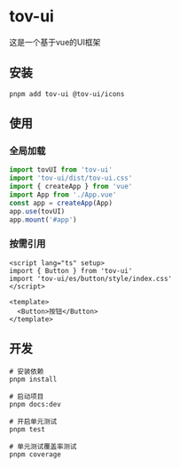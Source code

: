 # tov-ui

这是一个基于vue的UI框架


## 安装

```shell
pnpm add tov-ui @tov-ui/icons
```

## 使用

### 全局加载

```ts
import tovUI from 'tov-ui'
import 'tov-ui/dist/tov-ui.css'
import { createApp } from 'vue'
import App from './App.vue'
const app = createApp(App)
app.use(tovUI)
app.mount('#app')
```

### 按需引用

```vue
<script lang="ts" setup>
import { Button } from 'tov-ui'
import 'tov-ui/es/button/style/index.css'
</script>

<template>
  <Button>按钮</Button>
</template>
```

## 开发

```shell
# 安装依赖
pnpm install

# 启动项目
pnpm docs:dev

# 开启单元测试
pnpm test

# 单元测试覆盖率测试
pnpm coverage
```
